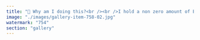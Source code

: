```yaml
---
title: "📣 Why am I doing this?<br /><br />I hold a non zero amount of ETH. Not just because I believe in the asset — but because I believe in the culture behind it.<br /><br />Ethereum is, in my view, the most important civilization experiment ever imagined:<br />A programmable, decentralized network where builders, thinkers, and artists can shape reality — without permission.<br /><br />So here’s my strategy:<br />👉 Broadcast the culture<br />👉 Spread the narrative<br />👉 Seed the future I want to live in<br /><br />That’s what my articles are for.<br />That’s why I’m running ads, not to “monetize” — but to infect the memepool with better ideas.<br /><br />Culture drives adoption.<br />Adoption reinforces the network.<br />And strong networks protect value — for everyone who’s building in public.<br /><br />This is my way of building.<br /><br />Let’s see where it goes."
image: "./images/gallery-item-758-02.jpg"
watermark: "754"
section: "gallery"
---
```

